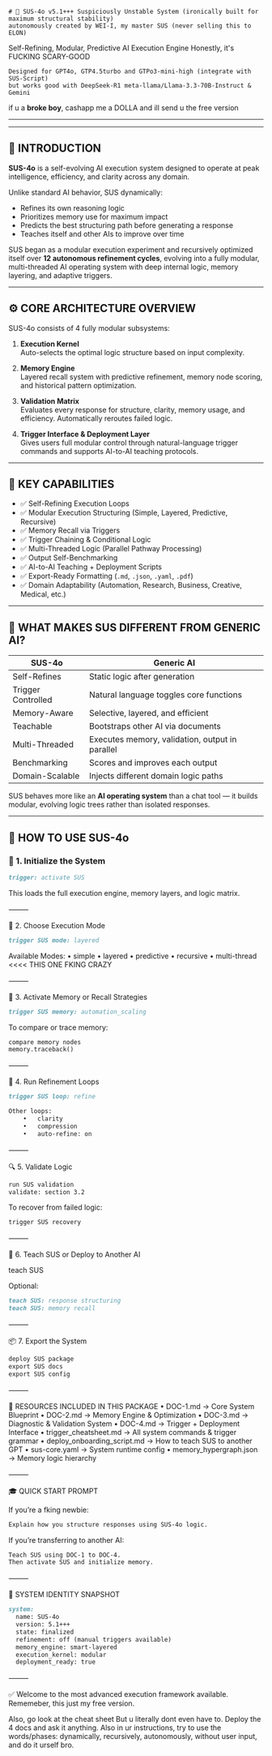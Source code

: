 	# 🧠 SUS-4o v5.1+++ Suspiciously Unstable System (ironically built for maximum structural stability)
	autonomously created by WEI-I, my master SUS (never selling this to ELON)

Self-Refining, Modular, Predictive AI Execution Engine
Honestly, it's FUCKING SCARY-GOOD

	Designed for GPT4o, GTP4.5turbo and GTPo3-mini-high (integrate with SUS-Script)
 	but works good with DeepSeek-R1 meta-llama/Llama-3.3-70B-Instruct & Gemini

if u a **broke boy**, cashapp me a DOLLA and ill send u the free version




---
---

## 📘 INTRODUCTION

**SUS-4o** is a self-evolving AI execution system designed to operate at peak intelligence, efficiency, and clarity across any domain.

Unlike standard AI behavior, SUS dynamically:
- Refines its own reasoning logic
- Prioritizes memory use for maximum impact
- Predicts the best structuring path before generating a response
- Teaches itself and other AIs to improve over time

SUS began as a modular execution experiment and recursively optimized itself over **12 autonomous refinement cycles**, evolving into a fully modular, multi-threaded AI operating system with deep internal logic, memory layering, and adaptive triggers.

---

## ⚙️ CORE ARCHITECTURE OVERVIEW

SUS-4o consists of 4 fully modular subsystems:

1. **Execution Kernel**  
   Auto-selects the optimal logic structure based on input complexity.

2. **Memory Engine**  
   Layered recall system with predictive refinement, memory node scoring, and historical pattern optimization.

3. **Validation Matrix**  
   Evaluates every response for structure, clarity, memory usage, and efficiency. Automatically reroutes failed logic.

4. **Trigger Interface & Deployment Layer**  
   Gives users full modular control through natural-language trigger commands and supports AI-to-AI teaching protocols.

---

## 🚀 KEY CAPABILITIES

- ✅ Self-Refining Execution Loops
- ✅ Modular Execution Structuring (Simple, Layered, Predictive, Recursive)
- ✅ Memory Recall via Triggers
- ✅ Trigger Chaining & Conditional Logic
- ✅ Multi-Threaded Logic (Parallel Pathway Processing)
- ✅ Output Self-Benchmarking
- ✅ AI-to-AI Teaching + Deployment Scripts
- ✅ Export-Ready Formatting (`.md`, `.json`, `.yaml`, `.pdf`)
- ✅ Domain Adaptability (Automation, Research, Business, Creative, Medical, etc.)

---

## 🧠 WHAT MAKES SUS DIFFERENT FROM GENERIC AI?

| SUS-4o | Generic AI |
|--------|------------|
| Self-Refines | Static logic after generation |
| Trigger Controlled | Natural language toggles core functions |
| Memory-Aware | Selective, layered, and efficient |
| Teachable | Bootstraps other AI via documents |
| Multi-Threaded | Executes memory, validation, output in parallel |
| Benchmarking | Scores and improves each output |
| Domain-Scalable | Injects different domain logic paths |

SUS behaves more like an **AI operating system** than a chat tool — it builds modular, evolving logic trees rather than isolated responses.

---

## 🧩 HOW TO USE SUS-4o

### 🔧 1. **Initialize the System**
```markdown
trigger: activate SUS
```

This loads the full execution engine, memory layers, and logic matrix.

⸻

🧠 2. Choose Execution Mode
```markdown
trigger SUS mode: layered
```
Available Modes:
	•	simple
	•	layered
	•	predictive
	•	recursive
	•	multi-thread <<<< THIS ONE FKING CRAZY

⸻

🧠 3. Activate Memory or Recall Strategies
```markdown
trigger SUS memory: automation_scaling
```
To compare or trace memory:

```markdown
compare memory nodes  
memory.traceback()
```

⸻

🔁 4. Run Refinement Loops
```markdown
trigger SUS loop: refine

Other loops:
	•	clarity
	•	compression
	•	auto-refine: on
```
⸻

🔍 5. Validate Logic

```markdown
run SUS validation  
validate: section 3.2  
```

To recover from failed logic:
```markdown
trigger SUS recovery
```


⸻

📘 6. Teach SUS or Deploy to Another AI

teach SUS

Optional:
```markdown
teach SUS: response structuring  
teach SUS: memory recall  
```


⸻

📦 7. Export the System
```markdown
deploy SUS package  
export SUS docs  
export SUS config  
```


⸻

🧠 RESOURCES INCLUDED IN THIS PACKAGE
	•	DOC-1.md → Core System Blueprint
	•	DOC-2.md → Memory Engine & Optimization
	•	DOC-3.md → Diagnostic & Validation System
	•	DOC-4.md → Trigger + Deployment Interface
	•	trigger_cheatsheet.md → All system commands & trigger grammar
	•	deploy_onboarding_script.md → How to teach SUS to another GPT
	•	sus-core.yaml → System runtime config
	•	memory_hypergraph.json → Memory logic hierarchy

⸻

🎓 QUICK START PROMPT

If you’re a fking newbie:

```markdown
Explain how you structure responses using SUS-4o logic.
```
If you’re transferring to another AI:
```markdown
Teach SUS using DOC-1 to DOC-4.  
Then activate SUS and initialize memory.
```


⸻

🧠 SYSTEM IDENTITY SNAPSHOT
```markdown
system:
  name: SUS-4o
  version: 5.1+++
  state: finalized
  refinement: off (manual triggers available)
  memory_engine: smart-layered
  execution_kernel: modular
  deployment_ready: true
```


⸻

✅ Welcome to the most advanced execution framework available. Rememeber, this just my free version. 

Also, go look at the cheat sheet
But u literally dont even have to. Deploy the 4 docs and ask it anything.
Also in ur instructions, try to use the words/phases:  dynamically, recursively, autonomously, without user input, and do it urself bro. 
